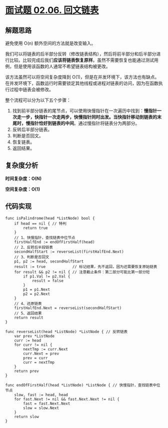 # [面试题 02.06. 回文链表](https://leetcode-cn.com/problems/palindrome-linked-list-lcci/)

## 解题思路

避免使用 O(n) 额外空间的方法就是改变输入。

我们可以将链表的后半部分反转（修改链表结构），然后将前半部分和后半部分进行比较。比较完成后我们**应该将链表恢复原样**。虽然不需要恢复也能通过测试用例，但是使用该函数的人通常不希望链表结构被更改。

该方法虽然可以将空间复杂度降到 O(1)，但是在并发环境下，该方法也有缺点。在并发环境下，函数运行时需要锁定其他线程或进程对链表的访问，因为在函数执行过程中链表会被修改。

整个流程可以分为以下五个步骤：

1. 找到前半部分链表的尾节点，可以使用快慢指针在一次遍历中找到：**慢指针一次走一步，快指针一次走两步，快慢指针同时出发。当快指针移动到链表的末尾时，慢指针恰好到链表的中间**。通过慢指针将链表分为两部分。
2. 反转后半部分链表。
3. 判断是否回文。
4. 恢复链表。
5. 返回结果。

## 复杂度分析

**时间复杂度：O(N)**

**空间复杂度：O(1)** 

## 代码实现

```golang
func isPalindrome(head *ListNode) bool {
	if head == nil { // 特判
		return true
	}
	// 1、快慢指针，查找链表中位节点
	firstHalfEnd := endOfFirstHalf(head)
	// 2、反转后半段链表
	secondHalfStart := reverseList(firstHalfEnd.Next)
	// 3、判断是否回文
	p1, p2 := head, secondHalfStart
	result := true            // 标记结果，先不返回，因为还需要恢复原始链表
	for result && p2 != nil { // 注意截止条件：第二部分可能比第一部分短
		if p1.Val != p2.Val {
			result = false
		}
		p1 = p1.Next
		p2 = p2.Next
	}
	// 4、还原链表
	firstHalfEnd.Next = reverseList(secondHalfStart)
	// 5、返回结果
	return result
}

func reverseList(head *ListNode) *ListNode { // 反转链表
	var prev *ListNode
	curr := head
	for curr != nil {
		nextTmp := curr.Next
		curr.Next = prev
		prev = curr
		curr = nextTmp
	}
	return prev
}

func endOfFirstHalf(head *ListNode) *ListNode { // 快慢指针，查找链表中位节点
	slow, fast := head, head
	for fast.Next != nil && fast.Next.Next != nil {
		fast = fast.Next.Next
		slow = slow.Next
	}
	return slow
}
```
